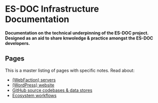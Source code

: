 # ES-DOC Infrastructure Documentation

**Documentation on the technical underpinning of the ES-DOC project. Designed
as an aid to share knwoledge & practice amongst the ES-DOC developers.**


## Pages

This is a master listing of pages with specific notes. Read about:

* [(WebFaction) servers](notes/servers.md)
* [(WordPress) website](notes/wordpress.md)
* [GitHub source codebases & data stores](notes/github.md)
* [Ecosystem workflows](notes/workflows.md)
